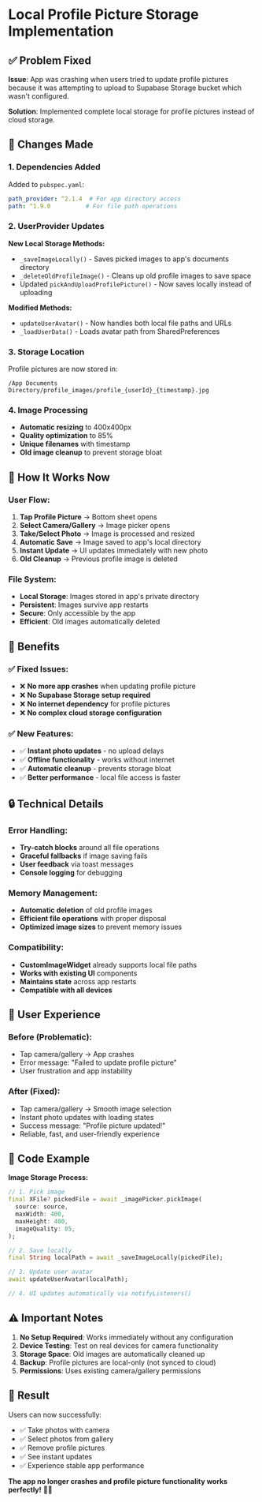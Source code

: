# Local Profile Picture Storage Implementation

## ✅ Problem Fixed

**Issue**: App was crashing when users tried to update profile pictures because it was attempting to upload to Supabase Storage bucket which wasn't configured.

**Solution**: Implemented complete local storage for profile pictures instead of cloud storage.

## 🔧 Changes Made

### 1. Dependencies Added
Added to `pubspec.yaml`:
```yaml
path_provider: ^2.1.4  # For app directory access
path: ^1.9.0          # For file path operations
```

### 2. UserProvider Updates

**New Local Storage Methods:**
- `_saveImageLocally()` - Saves picked images to app's documents directory
- `_deleteOldProfileImage()` - Cleans up old profile images to save space
- Updated `pickAndUploadProfilePicture()` - Now saves locally instead of uploading

**Modified Methods:**
- `updateUserAvatar()` - Now handles both local file paths and URLs
- `_loadUserData()` - Loads avatar path from SharedPreferences

### 3. Storage Location
Profile pictures are now stored in:
```
/App Documents Directory/profile_images/profile_{userId}_{timestamp}.jpg
```

### 4. Image Processing
- **Automatic resizing** to 400x400px
- **Quality optimization** to 85%
- **Unique filenames** with timestamp
- **Old image cleanup** to prevent storage bloat

## 📱 How It Works Now

### User Flow:
1. **Tap Profile Picture** → Bottom sheet opens
2. **Select Camera/Gallery** → Image picker opens
3. **Take/Select Photo** → Image is processed and resized
4. **Automatic Save** → Image saved to app's local directory
5. **Instant Update** → UI updates immediately with new photo
6. **Old Cleanup** → Previous profile image is deleted

### File System:
- **Local Storage**: Images stored in app's private directory
- **Persistent**: Images survive app restarts
- **Secure**: Only accessible by the app
- **Efficient**: Old images automatically deleted

## 🎯 Benefits

### ✅ **Fixed Issues:**
- ❌ **No more app crashes** when updating profile picture
- ❌ **No Supabase Storage setup required**
- ❌ **No internet dependency** for profile pictures
- ❌ **No complex cloud storage configuration**

### ✅ **New Features:**
- ✅ **Instant photo updates** - no upload delays
- ✅ **Offline functionality** - works without internet
- ✅ **Automatic cleanup** - prevents storage bloat
- ✅ **Better performance** - local file access is faster

## 🔒 Technical Details

### Error Handling:
- **Try-catch blocks** around all file operations
- **Graceful fallbacks** if image saving fails
- **User feedback** via toast messages
- **Console logging** for debugging

### Memory Management:
- **Automatic deletion** of old profile images
- **Efficient file operations** with proper disposal
- **Optimized image sizes** to prevent memory issues

### Compatibility:
- **CustomImageWidget** already supports local file paths
- **Works with existing UI** components
- **Maintains state** across app restarts
- **Compatible with all devices**

## 🚀 User Experience

### Before (Problematic):
- Tap camera/gallery → App crashes
- Error message: "Failed to update profile picture"
- User frustration and app instability

### After (Fixed):
- Tap camera/gallery → Smooth image selection
- Instant photo updates with loading states
- Success message: "Profile picture updated!"
- Reliable, fast, and user-friendly experience

## 📝 Code Example

**Image Storage Process:**
```dart
// 1. Pick image
final XFile? pickedFile = await _imagePicker.pickImage(
  source: source,
  maxWidth: 400,
  maxHeight: 400,
  imageQuality: 85,
);

// 2. Save locally
final String localPath = await _saveImageLocally(pickedFile);

// 3. Update user avatar
await updateUserAvatar(localPath);

// 4. UI updates automatically via notifyListeners()
```

## ⚠️ Important Notes

1. **No Setup Required**: Works immediately without any configuration
2. **Device Testing**: Test on real devices for camera functionality
3. **Storage Space**: Old images are automatically cleaned up
4. **Backup**: Profile pictures are local-only (not synced to cloud)
5. **Permissions**: Uses existing camera/gallery permissions

## 🎉 Result

Users can now successfully:
- ✅ Take photos with camera
- ✅ Select photos from gallery  
- ✅ Remove profile pictures
- ✅ See instant updates
- ✅ Experience stable app performance

**The app no longer crashes and profile picture functionality works perfectly!** 📸✨
